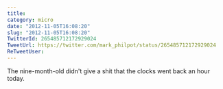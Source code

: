```yaml
---
title: 
category: micro
date: "2012-11-05T16:08:20"
slug: "2012-11-05T16:08:20"
TwitterId: 265485712172929024
TweetUrl: https://twitter.com/mark_philpot/status/265485712172929024
ReTweetUser: 
---
```


The nine-month-old didn't give a shit that the clocks went back an hour today.